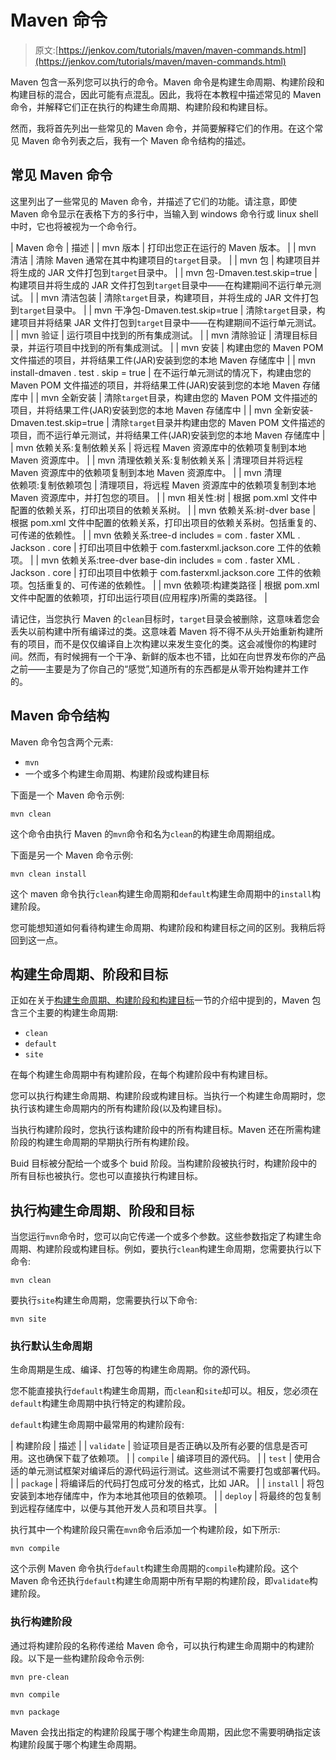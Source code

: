 # Maven 命令

> 原文:[https://jenkov.com/tutorials/maven/maven-commands.html](https://jenkov.com/tutorials/maven/maven-commands.html)

Maven 包含一系列您可以执行的命令。Maven 命令是构建生命周期、构建阶段和构建目标的混合，因此可能有点混乱。因此，我将在本教程中描述常见的 Maven 命令，并解释它们正在执行的构建生命周期、构建阶段和构建目标。

然而，我将首先列出一些常见的 Maven 命令，并简要解释它们的作用。在这个常见 Maven 命令列表之后，我有一个 Maven 命令结构的描述。

## 常见 Maven 命令

这里列出了一些常见的 Maven 命令，并描述了它们的功能。请注意，即使 Maven 命令显示在表格下方的多行中，当输入到 windows 命令行或 linux shell 中时，它也将被视为一个命令行。

| Maven 命令 | 描述 |
| mvn 版本 | 打印出您正在运行的 Maven 版本。 |
| mvn 清洁 | 清除 Maven 通常在其中构建项目的`target`目录。 |
| mvn 包 | 构建项目并将生成的 JAR 文件打包到`target`目录中。 |
| mvn 包-Dmaven.test.skip=true | 构建项目并将生成的 JAR 文件打包到`target`目录中——在构建期间不运行单元测试。 |
| mvn 清洁包装 | 清除`target`目录，构建项目，并将生成的 JAR 文件打包到`target`目录中。 |
| mvn 干净包-Dmaven.test.skip=true | 清除`target`目录，构建项目并将结果 JAR 文件打包到`target`目录中——在构建期间不运行单元测试。 |
| mvn 验证 | 运行项目中找到的所有集成测试。 |
| mvn 清除验证 | 清理目标目录，并运行项目中找到的所有集成测试。 |
| mvn 安装 | 构建由您的 Maven POM 文件描述的项目，并将结果工件(JAR)安装到您的本地 Maven 存储库中 |
| mvn install-dmaven . test . skip = true | 在不运行单元测试的情况下，构建由您的 Maven POM 文件描述的项目，并将结果工件(JAR)安装到您的本地 Maven 存储库中 |
| mvn 全新安装 | 清除`target`目录，构建由您的 Maven POM 文件描述的项目，并将结果工件(JAR)安装到您的本地 Maven 存储库中 |
| mvn 全新安装-Dmaven.test.skip=true | 清除`target`目录并构建由您的 Maven POM 文件描述的项目，而不运行单元测试，并将结果工件(JAR)安装到您的本地 Maven 存储库中 |
| mvn <nobr>依赖关系:复制依赖关系</nobr> | 将远程 Maven 资源库中的依赖项复制到本地 Maven 资源库中。 |
| mvn 清理<nobr>依赖关系:复制依赖关系</nobr> | 清理项目并将远程 Maven 资源库中的依赖项复制到本地 Maven 资源库中。 |
| mvn 清理<nobr>依赖项:复制依赖项</nobr>包 | 清理项目，将远程 Maven 资源库中的依赖项复制到本地 Maven 资源库中，并打包您的项目。 |
| mvn 相关性:树 | 根据 pom.xml 文件中配置的依赖关系，打印出项目的依赖关系树。 |
| mvn 依赖关系:树-dver base | 根据 pom.xml 文件中配置的依赖关系，打印出项目的依赖关系树。包括重复的、可传递的依赖性。 |
| mvn 依赖关系:tree-d includes = com . faster XML . Jackson . core | 打印出项目中依赖于 com.fasterxml.jackson.core 工件的依赖项。 |
| mvn 依赖关系:tree-dver base-din includes = com . faster XML . Jackson . core | 打印出项目中依赖于 com.fasterxml.jackson.core 工件的依赖项。包括重复的、可传递的依赖性。 |
| mvn 依赖项:构建类路径 | 根据 pom.xml 文件中配置的依赖项，打印出运行项目(应用程序)所需的类路径。 |

请记住，当您执行 Maven 的`clean`目标时，`target`目录会被删除，这意味着您会丢失以前构建中所有编译过的类。这意味着 Maven 将不得不从头开始重新构建所有的项目，而不是仅仅编译自上次构建以来发生变化的类。这会减慢你的构建时间。然而，有时候拥有一个干净、新鲜的版本也不错，比如在向世界发布你的产品之前——主要是为了你自己的“感觉”,知道所有的东西都是从零开始构建并工作的。

## Maven 命令结构

Maven 命令包含两个元素:

*   `mvn`
*   一个或多个构建生命周期、构建阶段或构建目标

下面是一个 Maven 命令示例:

```
mvn clean

```

这个命令由执行 Maven 的`mvn`命令和名为`clean`的构建生命周期组成。

下面是另一个 Maven 命令示例:

```
mvn clean install

```

这个 maven 命令执行`clean`构建生命周期和`default`构建生命周期中的`install`构建阶段。

您可能想知道如何看待构建生命周期、构建阶段和构建目标之间的区别。我稍后将回到这一点。

## 构建生命周期、阶段和目标

正如在关于[构建生命周期、构建阶段和构建目标](/maven/maven-tutorial.html#maven-build-life-cycles-phases-and-goals)一节的介绍中提到的，Maven 包含三个主要的构建生命周期:

*   `clean`
*   `default`
*   `site`

在每个构建生命周期中有构建阶段，在每个构建阶段中有构建目标。

您可以执行构建生命周期、构建阶段或构建目标。当执行一个构建生命周期时，您执行该构建生命周期内的所有构建阶段(以及构建目标)。

当执行构建阶段时，您执行该构建阶段中的所有构建目标。Maven 还在所需构建阶段的构建生命周期的早期执行所有构建阶段。

Buid 目标被分配给一个或多个 buid 阶段。当构建阶段被执行时，构建阶段中的所有目标也被执行。您也可以直接执行构建目标。

## 执行构建生命周期、阶段和目标

当您运行`mvn`命令时，您可以向它传递一个或多个参数。这些参数指定了构建生命周期、构建阶段或构建目标。例如，要执行`clean`构建生命周期，您需要执行以下命令:

```
mvn clean

```

要执行`site`构建生命周期，您需要执行以下命令:

```
mvn site

```

### 执行默认生命周期

生命周期是生成、编译、打包等的构建生命周期。你的源代码。

您不能直接执行`default`构建生命周期，而`clean`和`site`却可以。相反，您必须在`default`构建生命周期中执行特定的构建阶段。

`default`构建生命周期中最常用的构建阶段有:

| <nobr>构建阶段</nobr> | 描述 |
| `validate` | 验证项目是否正确以及所有必要的信息是否可用。这也确保下载了依赖项。 |
| `compile` | 编译项目的源代码。 |
| `test` | 使用合适的单元测试框架对编译后的源代码运行测试。这些测试不需要打包或部署代码。 |
| `package` | 将编译后的代码打包成可分发的格式，比如 JAR。 |
| `install` | 将包安装到本地存储库中，作为本地其他项目的依赖项。 |
| `deploy` | 将最终的包复制到远程存储库中，以便与其他开发人员和项目共享。 |

执行其中一个构建阶段只需在`mvn`命令后添加一个构建阶段，如下所示:

```
mvn compile

```

这个示例 Maven 命令执行`default`构建生命周期的`compile`构建阶段。这个 Maven 命令还执行`default`构建生命周期中所有早期的构建阶段，即`validate`构建阶段。

### 执行构建阶段

通过将构建阶段的名称传递给 Maven 命令，可以执行构建生命周期中的构建阶段。以下是一些构建阶段命令示例:

```
mvn pre-clean

mvn compile

mvn package

```

Maven 会找出指定的构建阶段属于哪个构建生命周期，因此您不需要明确指定该构建阶段属于哪个构建生命周期。